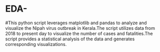# EDA-
#This python  script leverages matplotlib and pandas to analyze and visualize the Nipah virus outbreak in Kerala.The script utilizes data from 2018 to present day to visualize  the number of cases and fatalities.The script provides a statistical analysis of the data  and generates corresponding visualizations. 
